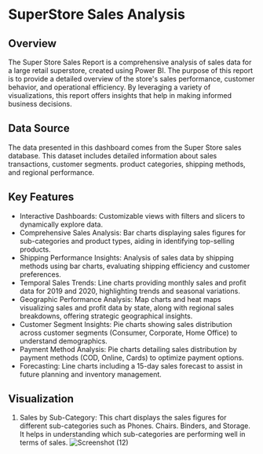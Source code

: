 # SuperStore Sales Analysis
## Overview
The Super Store Sales Report is a comprehensive analysis of sales data for a large retail superstore, created using Power BI. The purpose of this report is to provide a detailed overview of the store's sales performance, customer behavior, and operational efficiency. By leveraging a variety of visualizations, this report offers insights that help in making informed business decisions.
## Data Source
The data presented in this dashboard comes from the Super Store sales database. This dataset includes detailed information about sales transactions, customer segments. product categories, shipping methods, and regional performance.
## Key Features
- Interactive Dashboards: Customizable views with filters and slicers to dynamically explore data.
- Comprehensive Sales Analysis: Bar charts displaying sales figures for sub-categories and product types, aiding in identifying top-selling products.
- Shipping Performance Insights: Analysis of sales data by shipping methods using bar charts, evaluating shipping efficiency and customer preferences.
- Temporal Sales Trends: Line charts providing monthly sales and profit data for 2019 and 2020, highlighting trends and seasonal variations.
- Geographic Performance Analysis: Map charts and heat maps visualizing sales and profit data by state, along with regional sales breakdowns, offering strategic geographical insights.
- Customer Segment Insights: Pie charts showing sales distribution across customer segments (Consumer, Corporate, Home Office) to understand demographics.
- Payment Method Analysis: Pie charts detailing sales distribution by payment methods (COD, Online, Cards) to optimize payment options.
- Forecasting: Line charts including a 15-day sales forecast to assist in future planning and inventory management.
## Visualization
1. Sales by Sub-Category: This chart displays the sales figures for different sub-categories such as Phones. Chairs. Binders, and Storage. It helps in understanding which sub-categories are performing well in terms of sales.
![Screenshot (12)](https://github.com/RutujaPatil26/Powerbi_Project/assets/172021951/ddfcb041-1e5b-4308-95fc-1ad403b33193)


